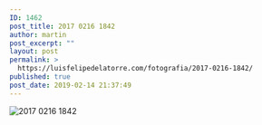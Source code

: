 ```yaml
---
ID: 1462
post_title: 2017 0216 1842
author: martin
post_excerpt: ""
layout: post
permalink: >
  https://luisfelipedelatorre.com/fotografia/2017-0216-1842/
published: true
post_date: 2019-02-14 21:37:49
---
```

<p><img src="https://luisfelipedelatorre.com/wp-content/uploads/2019/02/2017-0216-1842-1024x678.jpg" alt="2017 0216 1842"/></p>